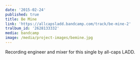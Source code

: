 ```yaml
---
date: '2015-02-24'
published: true
title: Be Mine
link: 'https://allcapsladd.bandcamp.com/track/be-mine-2'
tralbum_id: '2628133332'
media: bandcamp
image: /media/project-images/bemine.jpg
---
```

Recording engineer and mixer for this single by all-caps LADD. 
